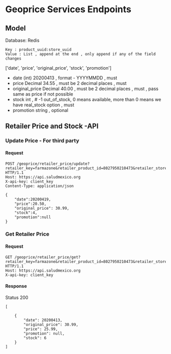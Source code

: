# Geoprice Services Endpoints

## Model 

Database:  Redis 
```
Key : product_uuid:store_uuid
Value : List , append at the end , only append if any of the field changes 
```

['date', 'price', 'original_price', 'stock', 'promotion']

* date (int) 20200413 , format - YYYYMMDD , must
* price Decimal 34.55 , must be 2 decimal places , must 
* original_price Decimal 40.00 , must be 2 decimal places , must , pass same as price if not possible
* stock int , # -1 out_of_stock, 0 means available, more than 0 means we have real_stock option , must
* promotion string , optional

## Retailer Price and Stock -API

### Update Price - For third party

#### Request

```
POST /geoprice/retailer_price/update?retailer_key=farmazone&retailer_product_id=8027950210473&retailer_store_id=1 HTTP/1.1
Host: https://api.saludmexico.org
X-api-key: client_key
Content-Type: application/json

{
	"date":20200419,
	"price":20.50,
	"original_price": 30.99,
	"stock":4,
	"promotion":null
}

```

### Get Retailer Price

#### Request

``` 
GET /geoprice/retailer_price/get?retailer_key=farmazone&retailer_product_id=8027950210473&retailer_store_id=1 HTTP/1.1
Host: https://api.saludmexico.org
X-api-key: client_key

```

#### Response 

Status 200

``` 
[

    {
        "date": 20200413,
        "original_price": 30.99,
        "price": 25.99,
        "promotion": null,
        "stock": 6
    }
]


```
